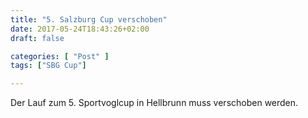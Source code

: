 ```yaml
---
title: "5. Salzburg Cup verschoben"
date: 2017-05-24T18:43:26+02:00
draft: false

categories: [ "Post" ]
tags: ["SBG Cup"]

---
```


Der Lauf zum 5. Sportvoglcup in Hellbrunn muss verschoben werden.

<!--more-->